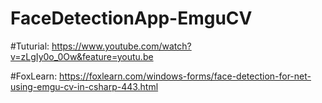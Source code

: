 # FaceDetectionApp-EmguCV

#Tuturial: https://www.youtube.com/watch?v=zLgIy0o_0Ow&feature=youtu.be

#FoxLearn: https://foxlearn.com/windows-forms/face-detection-for-net-using-emgu-cv-in-csharp-443.html
